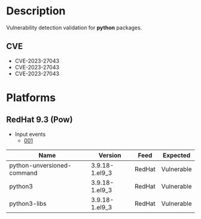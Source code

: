 # Description

Vulnerability detection validation for **python** packages.

## CVE

- CVE-2023-27043
- CVE-2023-27043
- CVE-2023-27043

# Platforms

## RedHat 9.3 (Pow)

- Input events
  - [001](input_001.json)

| Name                         | Version        | Feed      | Expected       |
|------------------------------|----------------|-----------|----------------|
| python-unversioned-command   | 3.9.18-1.el9_3	| RedHat | Vulnerable |
| python3	                     | 3.9.18-1.el9_3	| RedHat | Vulnerable |
| python3-libs	               | 3.9.18-1.el9_3	| RedHat | Vulnerable |
